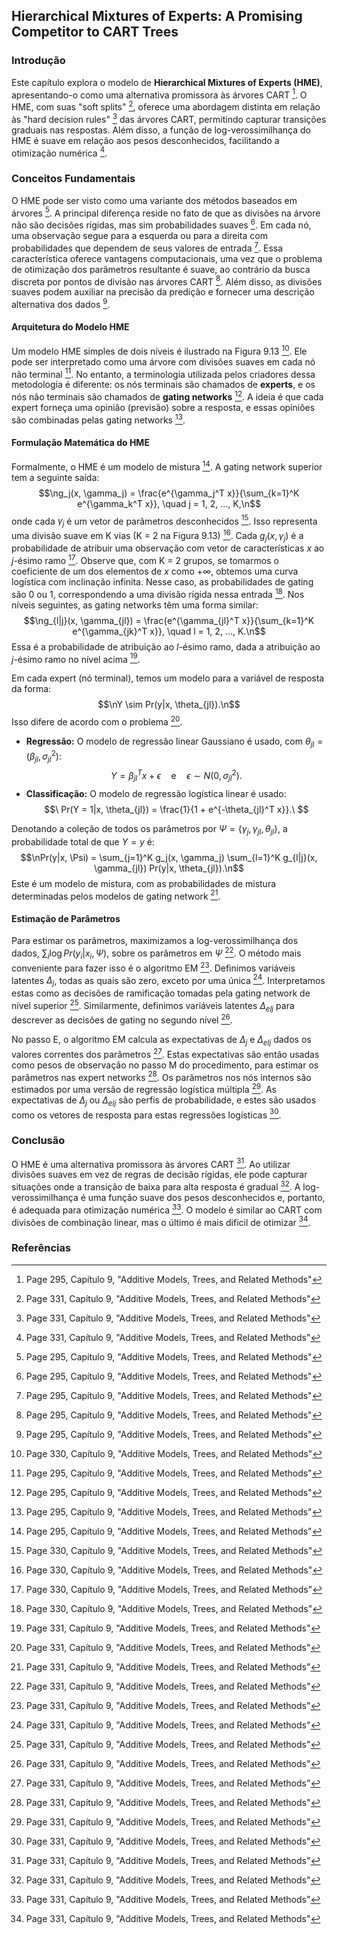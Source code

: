 ## Hierarchical Mixtures of Experts: A Promising Competitor to CART Trees

### Introdução
Este capítulo explora o modelo de **Hierarchical Mixtures of Experts (HME)**, apresentando-o como uma alternativa promissora às árvores CART [^35]. O HME, com suas "soft splits" [^37], oferece uma abordagem distinta em relação às "hard decision rules" [^37] das árvores CART, permitindo capturar transições graduais nas respostas. Além disso, a função de log-verossimilhança do HME é suave em relação aos pesos desconhecidos, facilitando a otimização numérica [^37].

### Conceitos Fundamentais

O HME pode ser visto como uma variante dos métodos baseados em árvores [^35]. A principal diferença reside no fato de que as divisões na árvore não são decisões rígidas, mas sim probabilidades suaves [^35]. Em cada nó, uma observação segue para a esquerda ou para a direita com probabilidades que dependem de seus valores de entrada [^35]. Essa característica oferece vantagens computacionais, uma vez que o problema de otimização dos parâmetros resultante é suave, ao contrário da busca discreta por pontos de divisão nas árvores CART [^35]. Além disso, as divisões suaves podem auxiliar na precisão da predição e fornecer uma descrição alternativa dos dados [^35].

#### Arquitetura do Modelo HME
Um modelo HME simples de dois níveis é ilustrado na Figura 9.13 [^36]. Ele pode ser interpretado como uma árvore com divisões suaves em cada nó não terminal [^35]. No entanto, a terminologia utilizada pelos criadores dessa metodologia é diferente: os nós terminais são chamados de **experts**, e os nós não terminais são chamados de **gating networks** [^35]. A ideia é que cada expert forneça uma opinião (previsão) sobre a resposta, e essas opiniões são combinadas pelas gating networks [^35].

#### Formulação Matemática do HME
Formalmente, o HME é um modelo de mistura [^35]. A gating network superior tem a seguinte saída:
$$\ng_j(x, \gamma_j) = \frac{e^{\gamma_j^T x}}{\sum_{k=1}^K e^{\gamma_k^T x}}, \quad j = 1, 2, ..., K,\n$$
onde cada $\gamma_j$ é um vetor de parâmetros desconhecidos [^36]. Isso representa uma divisão suave em K vias (K = 2 na Figura 9.13) [^36]. Cada $g_j(x, \gamma_j)$ é a probabilidade de atribuir uma observação com vetor de características $x$ ao *j*-ésimo ramo [^36]. Observe que, com K = 2 grupos, se tomarmos o coeficiente de um dos elementos de $x$ como $+\infty$, obtemos uma curva logística com inclinação infinita. Nesse caso, as probabilidades de gating são 0 ou 1, correspondendo a uma divisão rígida nessa entrada [^36].
Nos níveis seguintes, as gating networks têm uma forma similar:
$$\ng_{l|j}(x, \gamma_{jl}) = \frac{e^{\gamma_{jl}^T x}}{\sum_{k=1}^K e^{\gamma_{jk}^T x}}, \quad l = 1, 2, ..., K.\n$$
Essa é a probabilidade de atribuição ao *l*-ésimo ramo, dada a atribuição ao *j*-ésimo ramo no nível acima [^37].

Em cada expert (nó terminal), temos um modelo para a variável de resposta da forma:
$$\nY \sim Pr(y|x, \theta_{jl}).\n$$
Isso difere de acordo com o problema [^37].
*   **Regressão:** O modelo de regressão linear Gaussiano é usado, com $\theta_{jl} = (\beta_{jl}, \sigma_{jl}^2)$:
    $$\
    Y = \beta_{jl}^T x + \epsilon \quad \text{e} \quad \epsilon \sim N(0, \sigma_{jl}^2).\
    $$
*   **Classificação:** O modelo de regressão logística linear é usado:
    $$\
    Pr(Y = 1|x, \theta_{jl}) = \frac{1}{1 + e^{-\theta_{jl}^T x}}.\
    $$

Denotando a coleção de todos os parâmetros por $\Psi = \{\gamma_j, \gamma_{jl}, \theta_{jl}\}$, a probabilidade total de que $Y = y$ é:
$$\nPr(y|x, \Psi) = \sum_{j=1}^K g_j(x, \gamma_j) \sum_{l=1}^K g_{l|j}(x, \gamma_{jl}) Pr(y|x, \theta_{jl}).\n$$
Este é um modelo de mistura, com as probabilidades de mistura determinadas pelos modelos de gating network [^37].

#### Estimação de Parâmetros
Para estimar os parâmetros, maximizamos a log-verossimilhança dos dados, $\sum_i \log Pr(y_i|x_i, \Psi)$, sobre os parâmetros em $\Psi$ [^37]. O método mais conveniente para fazer isso é o algoritmo EM [^37]. Definimos variáveis latentes $\Delta_j$, todas as quais são zero, exceto por uma única [^37]. Interpretamos estas como as decisões de ramificação tomadas pela gating network de nível superior [^37]. Similarmente, definimos variáveis latentes $\Delta_{elj}$ para descrever as decisões de gating no segundo nível [^37].

No passo E, o algoritmo EM calcula as expectativas de $\Delta_j$ e $\Delta_{elj}$ dados os valores correntes dos parâmetros [^37]. Estas expectativas são então usadas como pesos de observação no passo M do procedimento, para estimar os parâmetros nas expert networks [^37]. Os parâmetros nos nós internos são estimados por uma versão de regressão logística múltipla [^37]. As expectativas de $\Delta_j$ ou $\Delta_{elj}$ são perfis de probabilidade, e estes são usados como os vetores de resposta para estas regressões logísticas [^37].

### Conclusão
O HME é uma alternativa promissora às árvores CART [^37]. Ao utilizar divisões suaves em vez de regras de decisão rígidas, ele pode capturar situações onde a transição de baixa para alta resposta é gradual [^37]. A log-verossimilhança é uma função suave dos pesos desconhecidos e, portanto, é adequada para otimização numérica [^37]. O modelo é similar ao CART com divisões de combinação linear, mas o último é mais difícil de otimizar [^37].

### Referências
[^35]: Page 295, Capítulo 9, "Additive Models, Trees, and Related Methods"
[^36]: Page 330, Capítulo 9, "Additive Models, Trees, and Related Methods"
[^37]: Page 331, Capítulo 9, "Additive Models, Trees, and Related Methods"
<!-- END -->